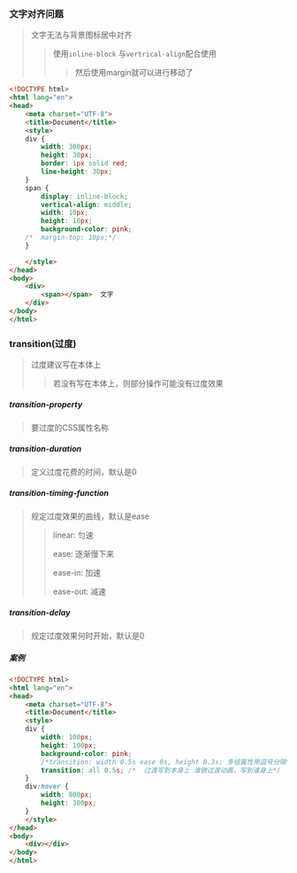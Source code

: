 ### 文字对齐问题

> 文字无法与背景图标居中对齐
>
> > 使用`inline-block` 与`vertrical-align`配合使用
> >
> > > 然后使用margin就可以进行移动了

```html
<!DOCTYPE html>
<html lang="en">
<head>
	<meta charset="UTF-8">
	<title>Document</title>
	<style>
	div {
		width: 300px;
		height: 30px;
		border: 1px solid red;
		line-height: 30px;
	}
	span {
		display: inline-block;
		vertical-align: middle;
		width: 10px;
		height: 10px;
		background-color: pink;
	/*	margin-top: 10px;*/
	}

	</style>
</head>
<body>
	<div>
		<span></span>  文字
	</div>
</body>
</html>
```



### transition(过度)

> 过度建议写在本体上
>
> > 若没有写在本体上，则部分操作可能没有过度效果

##### transition-property

> 要过度的CSS属性名称

##### transition-duration

> 定义过度花费的时间，默认是0

##### transition-timing-function

> 规定过度效果的曲线，默认是ease
>
> > linear: 匀速
> >
> > ease: 逐渐慢下来
> >
> > ease-in: 加速
> >
> > ease-out: 减速

##### transition-delay

> 规定过度效果何时开始，默认是0



##### 案例

```html
<!DOCTYPE html>
<html lang="en">
<head>
	<meta charset="UTF-8">
	<title>Document</title>
	<style>
	div {
		width: 100px;
		height: 100px;
		background-color: pink;
		/*transition: width 0.5s ease 0s, height 0.3s; 多组属性用逗号分隔*/
		transition: all 0.5s; /*  过渡写到本身上 谁做过渡动画，写到谁身上*/
	}
	div:hover {
		width: 800px;
		height: 300px;
	}
	</style>
</head>
<body>
	<div></div>
</body>
</html>
```

